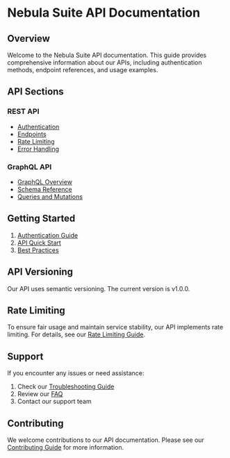 # Nebula Suite API Documentation

## Overview

Welcome to the Nebula Suite API documentation. This guide provides comprehensive information about our APIs, including authentication methods, endpoint references, and usage examples.

## API Sections

### REST API
- [Authentication](./authentication.md)
- [Endpoints](./endpoints/README.md)
- [Rate Limiting](./rate-limiting.md)
- [Error Handling](./error-handling.md)

### GraphQL API
- [GraphQL Overview](./graphql/overview.md)
- [Schema Reference](./graphql/schema.md)
- [Queries and Mutations](./graphql/queries-mutations.md)

## Getting Started

1. [Authentication Guide](./authentication.md)
2. [API Quick Start](./quick-start.md)
3. [Best Practices](./best-practices.md)

## API Versioning

Our API uses semantic versioning. The current version is v1.0.0.

## Rate Limiting

To ensure fair usage and maintain service stability, our API implements rate limiting. For details, see our [Rate Limiting Guide](./rate-limiting.md).

## Support

If you encounter any issues or need assistance:
1. Check our [Troubleshooting Guide](./troubleshooting.md)
2. Review our [FAQ](./faq.md)
3. Contact our support team

## Contributing

We welcome contributions to our API documentation. Please see our [Contributing Guide](../development/contributing.md) for more information.
